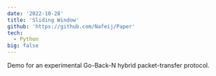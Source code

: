 ```yaml
---
date: '2022-10-28'
title: 'Sliding Window'
github: 'https://github.com/Nafeij/Paper'
tech:
  - Python
big: false
---
```


Demo for an experimental Go-Back-N hybrid packet-transfer protocol.